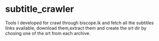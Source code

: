subtitle_crawler
================

Tools I developed for crawl through biscope.lk and fetch all the subtitles links available, download them,extract them and create the srt dir by chosing one of the srt from each archive.
